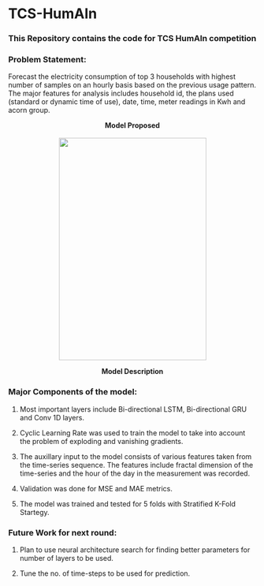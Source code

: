 # TCS-HumAIn
### This Repository contains the code for TCS HumAIn competition

### Problem Statement:

Forecast the electricity consumption of top 3 households with highest number of samples on an hourly basis based on the previous usage pattern. The major features for analysis includes household id, the plans used (standard or dynamic time of use), date, time, meter readings in Kwh and acorn group.


<p align="center">
<b>Model Proposed</b><br><br>
<img width="299" height="451" src="https://github.com/Sreyan88/TCS-HumAIn/blob/master/Extra/tatadiag.png">
</p>

<p align="center">
  <b> Model Description </b><br>
  </p>
  
 ### Major Components of the model:
 
 1. Most important layers include Bi-directional LSTM, Bi-directional GRU and Conv 1D layers.
 
 2. Cyclic Learning Rate was used to train the model to take into account the problem of exploding and vanishing gradients.
 
 3. The auxillary input to the model consists of various features taken from the time-series sequence. The features include fractal dimension of the time-series and the hour of the day in the measurement was recorded.
 
 4. Validation was done for MSE and MAE metrics.
 
 5. The model was trained and tested for 5 folds with Stratified K-Fold Startegy.
 
 
 ### Future Work for next round:
 
 1. Plan to use neural architecture search for finding better parameters for number of layers to be used.
 
 2. Tune the no. of time-steps to be used for prediction.
